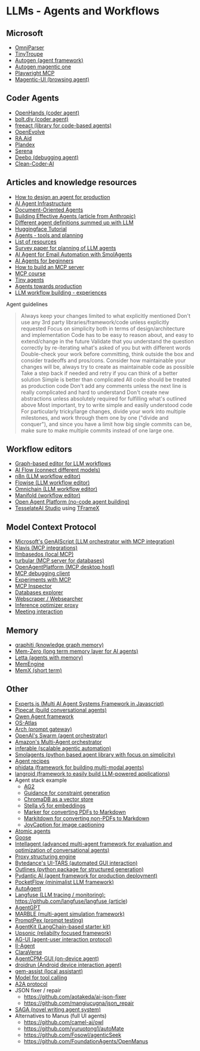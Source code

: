 # LLMs - Agents and Workflows

## Microsoft
- [OmniParser](https://github.com/microsoft/OmniParser)
- [TinyTroupe](https://github.com/microsoft/TinyTroupe)
- [Autogen (agent framework)](https://github.com/microsoft/autogen/tree/main)
- [Autogen magentic one](https://github.com/microsoft/autogen/tree/main/python/packages/autogen-magentic-one)
- [Playwright MCP](https://github.com/microsoft/playwright-mcp)
- [Magentic-UI (browsing agent)](https://github.com/microsoft/Magentic-UI)

## Coder Agents
- [OpenHands (coder agent)](https://github.com/All-Hands-AI/OpenHands/)
- [bolt.diy (coder agent)](https://github.com/stackblitz-labs/bolt.diy)
- [freeact (library for code-based agents)](https://github.com/gradion-ai/freeact)
- [OpenEvolve](https://github.com/codelion/openevolve)
- [RA.Aid](https://github.com/ai-christianson/RA.Aid)
- [Plandex](https://github.com/plandex-ai/plandex)
- [Serena](https://github.com/oraios/serena)
- [Deebo (debugging agent)](https://github.com/snagasuri/deebo-prototype)
- [Clean-Coder-AI](https://github.com/Grigorij-Dudnik/Clean-Coder-AI)

## Articles and knowledge resources
- [How to design an agent for production](https://blog.langchain.dev/how-to-design-an-agent-for-production/)
- [AI Agent Infrastructure](https://www.madrona.com/the-rise-of-ai-agent-infrastructure/)
- [Document-Oriented Agents](https://towardsdatascience.com/document-oriented-agents-a-journey-with-vector-databases-llms-langchain-fastapi-and-docker-be0efcd229f4)
- [Building Effective Agents (article from Anthropic)](https://www.anthropic.com/research/building-effective-agents)
- [Different agent definitions summed up with LLM](https://gist.github.com/simonw/beaa5f90133b30724c5cc1c4008d0654)
- [Huggingface Tutorial](https://github.com/huggingface/agents-course)
- [Agents - tools and planning](https://huyenchip.com/2025/01/07/agents.html)
- [List of resources](https://github.com/francedot/acu)
- [Survey paper for planning of LLM agents](https://arxiv.org/pdf/2402.02716)
- [AI Agent for Email Automation with SmolAgents](https://www.llmwatch.com/p/ai-agent-for-email-automation-with)
- [AI Agents for beginners](https://github.com/microsoft/ai-agents-for-beginners)
- [How to build an MCP server](https://huggingface.co/blog/gradio-mcp)
- [MCP course](https://huggingface.co/mcp-course)
- [Tiny agents](https://huggingface.co/blog/tiny-agents)
- [Agents towards production](https://github.com/NirDiamant/agents-towards-production)
- [LLM workflow building - experiences](https://www.reddit.com/r/LocalLLaMA/comments/1khjrtj/building_llm_workflows_some_observations/)

Agent guidelines

<blockquote>
Always keep your changes limited to what explicitly mentioned
Don't use any 3rd party libraries/framework/code unless explicitly requested
Focus on simplicity both in terms of design/architecture and implementation
Code has to be easy to reason about, and easy to extend/change in the future
Validate that you understand the question correctly by re-iterating what's asked of you but with different words
Double-check your work before committing, think outside the box and consider tradeoffs and pros/cons.
Consider how maintainable your changes will be, always try to create as maintainable code as possible
Take a step back if needed and retry if you can think of a better solution
Simple is better than complicated
All code should be treated as production code
Don't add any comments unless the next line is really complicated and hard to understand
Don't create new abstractions unless absolutely required for fulfilling what's outlined above
Most important, try to write simple and easily understood code
For particularly tricky/large changes, divide your work into multiple milestones, and work through them one by one ("divide and conquer"), and since you have a limit how big single commits can be, make sure to make multiple commits instead of one large one.
</blockquote>


## Workflow editors
- [Graph-based editor for LLM workflows](https://github.com/PySpur-Dev/PySpur)
- [AI Flow (connect different models)](https://ai-flow.net)
- [n8n (LLM workflow editor)](https://github.com/n8n-io/n8n)
- [Flowise (LLM workflow editor)](https://github.com/FlowiseAI/Flowise)
- [Omnichain (LLM workflow editor)](https://github.com/zenoverflow/omnichain)
- [Manifold (workflow editor)](https://github.com/intelligencedev/manifold)
- [Open Agent Platform (no-code agent building)](https://github.com/langchain-ai/open-agent-platform)
- [TesselateAI Studio](https://github.com/TesslateAI/Studio) using [TFrameX](https://github.com/TesslateAI/TFrameX)

## Model Context Protocol
- [Microsoft's GenAIScript (LLM orchestrator with MCP integration)](https://github.com/microsoft/genaiscript/)
- [Klavis (MCP integrations)](https://github.com/Klavis-AI/klavis)
- [llmbasedos (local MCP)](https://github.com/iluxu/llmbasedos)
- [turbular (MCP server for databases)](https://github.com/raeudigerRaeffi/turbular)
- [OpenAgentPlatform (MCP desktop host)](https://github.com/OpenAgentPlatform/Dive)
- [MCP debugging client](https://github.com/faraazahmad/mcp_debug)
- [Experiments with MCP](https://github.com/Vaibhavs10/experiments-with-mcp)
- [MCP Inspector](https://github.com/modelcontextprotocol/inspector)
- [Databases explorer](https://github.com/kruskal-labs/toolfront)
- [Webscraper / Websearcher](https://github.com/marcopesani/mcp-server-serper)
- [Inference optimizer proxy](https://github.com/codelion/optillm)
- [Meeting interaction](https://github.com/joinly-ai/joinly)

## Memory
- [graphiti (knowledge graph memory)](https://github.com/getzep/graphiti)
- [Mem-Zero (long term memory layer for AI agents)](https://github.com/mem0ai/mem0)
- [Letta (agents with memory)](https://github.com/letta-ai/letta)
- [MemEngine](https://github.com/nuster1128/MemEngine)
- [MemX (short term)](https://github.com/MehulG/memX)

## Other
- [Experts.js (Multi AI Agent Systems Framework in Javascript)](https://github.com/metaskills/experts)
- [Pipecat (build conversational agents)](https://github.com/pipecat-ai/pipecat)
- [Qwen Agent framework](https://github.com/QwenLM/Qwen-Agent)
- [OS-Atlas](https://github.com/OS-Copilot/OS-Atlas)
- [Arch (prompt gateway)](https://github.com/katanemo/archgw)
- [OpenAI's Swarm (agent orchestrator)](https://github.com/openai/swarm)
- [Amazon's Multi-Agent orchestrator](https://github.com/awslabs/multi-agent-orchestrator)
- [inferable (scalable agentic automation)](https://github.com/inferablehq/inferable)
- [Smolagents (python based agent library with focus on simplicity)](https://github.com/huggingface/smolagents)
- [Agent recipes](https://www.agentrecipes.com/)
- [phidata (framework for building multi-modal agents)](https://github.com/phidatahq/phidata)
- [langroid (framework to easily build LLM-powered applications)](https://github.com/langroid/langroid)
- Agent stack example
  - [AG2](https://github.com/ag2ai/ag2)
  - [Guidance for constraint generation](https://github.com/guidance-ai/guidance)
  - [ChromaDB as a vector store](https://github.com/chroma-core/chroma)
  - [Stella v5 for embeddings](https://huggingface.co/dunzhang/stella_en_400M_v5)
  - [Marker for converting PDFs to Markdown](https://github.com/VikParuchuri/marker)
  - [Markitdown for converting non-PDFs to Markdown](https://github.com/microsoft/markitdown)
  - [JoyCaption for image captioning](https://huggingface.co/fancyfeast/llama-joycaption-alpha-two-hf-llava)
- [Atomic agents](https://github.com/BrainBlend-AI/atomic-agents)
- [Goose](https://github.com/block/goose)
- [Intellagent (advanced multi-agent framework for evaluation and optimization of conversational agents)](https://github.com/plurai-ai/intellagent)
- [Proxy structuring engine](https://github.com/TheProxyCompany/proxy-structuring-engine)
- [Bytedance's UI-TARS (automated GUI interaction)](https://github.com/bytedance/UI-TARS)
- [Outlines (python package for structured generation)](https://dottxt-ai.github.io/outlines/latest/welcome/)
- [Pydantic AI (agent framework for production deployment)](https://github.com/pydantic/pydantic-ai)
- [PocketFlow (minimalist LLM framework)](https://github.com/miniLLMFlow/PocketFlow/)
- [AutoAgent](https://github.com/HKUDS/AutoAgent)
- [Langfuse (LLM tracing / monitoring): https://github.com/langfuse/langfuse (article](https://mlvanguards.substack.com/p/monitoring-is-boring))
- [AgentGPT](https://github.com/reworkd/AgentGPT)
- [MARBLE (multi-agent simulation framework)](https://github.com/MultiagentBench/MARBLE)
- [PromptPex (prompt testing)](https://github.com/microsoft/promptpex/)
- [AgentKit (LangChain-based starter kit)](https://github.com/BCG-X-Official/agentkit)
- [Upsonic (reliabilty focused framework)](https://github.com/Upsonic/Upsonic)
- [AG-UI (agent-user interaction protocol)](https://github.com/ag-ui-protocol/ag-ui)
- [II-Agent](https://github.com/Intelligent-Internet/ii-agent)
- [ClaraVerse](https://github.com/badboysm890/ClaraVerse)
- [AgentCPM-GUI (on-device agent)](https://github.com/OpenBMB/AgentCPM-GUI)
- [droidrun (Android device interaction agent)](https://github.com/droidrun/droidrun)
- [gem-assist (local assistant)](https://github.com/Fus3n/gem-assist)
- [Model for tool calling](https://huggingface.co/Salesforce/Llama-xLAM-2-8b-fc-r)
- [A2A protocol](https://github.com/google-a2a/A2A)
- JSON fixer / repair
  - https://github.com/aotakeda/ai-json-fixer
  - https://github.com/mangiucugna/json_repair
- [SAGA (novel writing agent system)](https://github.com/Lanerra/saga)
- Alternatives to Manus (full UI agents)
  - https://github.com/camel-ai/owl
  - https://github.com/yuruotong1/autoMate
  - https://github.com/Fosowl/agenticSeek
  - https://github.com/FoundationAgents/OpenManus